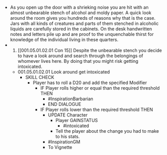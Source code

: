 - As you open up the door with a shrieking noise you are hit with an almost unbearable stench of alcohol and moldy paper. A quick look around the room gives you hundreds of reasons why that is the case. Jars with all kinds of creatures and parts of them stenched in alcoholic liquids are carefully stored in the cabinets. On the desk handwritten notes and letters pile up and are proof to the unquenchable thirst for knowledge of the individual living in these quarters.
- 1. [[001.05.01.02.01 Con 15]] Despite the unbearable stench you decide to have a look around and search through the belongings of whomever lives here. By doing that you might risk getting intoxicated.
	- 001.05.01.02.01 Look around get intoxicated
		- SKILL CHECK
			- Player has to roll a D20 and add the specified Modifier
				- IF Player rolls higher or equal than the required threshold THEN
					- #InspirationBarbarian
					- END DIALOGUE
				- IF Player rolls lower than the required threshold THEN
					- UPDATE Character
						- Player GAINSTATUS
							- #intoxicated
						- Tell the player about the change you had to make to his stats.
					- #InspirationGM
					- To Vignette